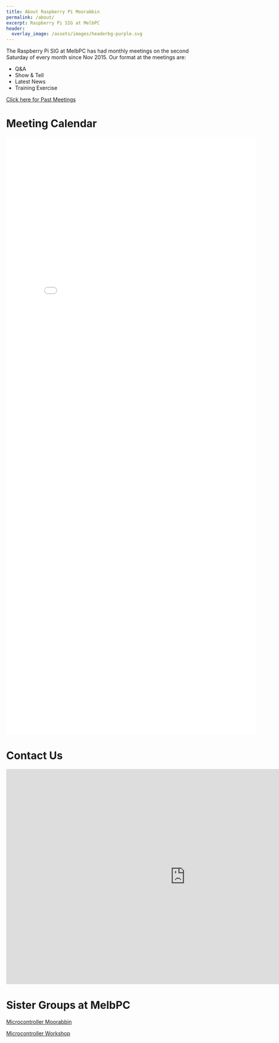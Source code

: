 ```yaml
---
title: About Raspberry Pi Moorabbin
permalink: /about/
excerpt: Raspberry Pi SIG at MelbPC
header:
  overlay_image: /assets/images/headerbg-purple.svg
---
```

The Raspberry Pi SIG at MelbPC has had monthly meetings on the second Saturday of every month since Nov 2015. Our format at the meetings are:

- Q&A
- Show & Tell 
- Latest News
- Training Exercise

[Click here for Past Meetings](https://raspberrypisig.github.io/meetings/)

# Meeting Calendar

<div style="margin:0;">
<iframe src="/meeting-calendar.html" style="width:70vw; height:40vh;display:block;border:none;"></iframe>
</div>


# Contact Us


<iframe src="https://docs.google.com/forms/d/e/1FAIpQLScF8Rgd1kMva7P2EZqaaQe6SWFdd-iBq262j6I737k7V9EI1A/viewform?embedded=true" style="width:100vw;height:60vw;" frameborder="0" marginheight="0" marginwidth="0">Loading...</iframe>


# Sister Groups at MelbPC
[Microcontroller Moorabbin](http://melbmcu.weebly.com/)

[Microcontroller Workshop](https://github.com/microcontrollersig)

